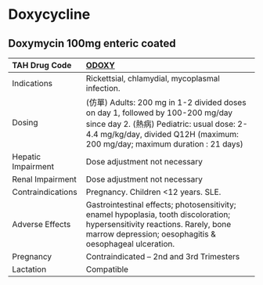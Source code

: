# Doxycycline

## Doxymycin 100mg enteric coated

| TAH Drug Code      | [ODOXY](https://www.tahsda.org.tw/drugs/hissearch.php?drug_code=ODOXY)                                                                                                                                     |
|:-------------------|:-----------------------------------------------------------------------------------------------------------------------------------------------------------------------------------------------------------|
| Indications        | Rickettsial, chlamydial, mycoplasmal infection.                                                                                                                                                            |
| Dosing             | (仿單) Adults: 200 mg in 1-2 divided doses on day 1, followed by 100-200 mg/day since day 2. (熱病) Pediatric: usual dose: 2-4.4 mg/kg/day, divided Q12H (maximum: 200 mg/day; maximum duration : 21 days) |
| Hepatic Impairment | Dose adjustment not necessary                                                                                                                                                                              |
| Renal Impairment   | Dose adjustment not necessary                                                                                                                                                                              |
| Contraindications  | Pregnancy. Children <12 years. SLE.                                                                                                                                                                        |
| Adverse Effects    | Gastrointestinal effects; photosensitivity; enamel hypoplasia, tooth discoloration; hypersensitivity reactions. Rarely, bone marrow depression; oesophagitis & oesophageal ulceration.                     |
| Pregnancy          | Contraindicated – 2nd and 3rd Trimesters                                                                                                                                                                   |
| Lactation          | Compatible                                                                                                                                                                                                 |

